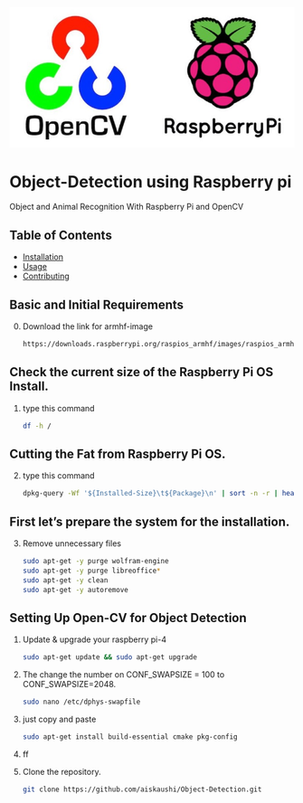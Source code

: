 ![Example Image](https://github.com/aiskaushi/Object-Detection/blob/main/image1.jpg)


# Object-Detection using Raspberry pi

Object and Animal Recognition With Raspberry Pi and OpenCV

## Table of Contents
- [Installation](#installation)
- [Usage](#usage)
- [Contributing](#contributing)

## Basic and Initial Requirements
0. Download the link for armhf-image
   ```bash
   https://downloads.raspberrypi.org/raspios_armhf/images/raspios_armhf-2021-05-28/
## Check the current size of the Raspberry Pi OS Install. 
1. type this command
   ```bash
   df -h /
## Cutting the Fat from Raspberry Pi OS.   
2. type this command
   ```bash
   dpkg-query -Wf '${Installed-Size}\t${Package}\n' | sort -n -r | head -n 20

## First let’s prepare the system for the installation.
3. Remove unnecessary files
   ```bash
   sudo apt-get -y purge wolfram-engine
   sudo apt-get -y purge libreoffice*
   sudo apt-get -y clean
   sudo apt-get -y autoremove

## Setting Up Open-CV for Object Detection
1. Update & upgrade your raspberry pi-4
   ```bash
   sudo apt-get update && sudo apt-get upgrade
2. The change the number on CONF_SWAPSIZE = 100 to CONF_SWAPSIZE=2048.
   ```bash
   sudo nano /etc/dphys-swapfile
3. just copy and paste
   ```bash
   sudo apt-get install build-essential cmake pkg-config
3. ff   



2. Clone the repository.
   ```bash
   git clone https://github.com/aiskaushi/Object-Detection.git
